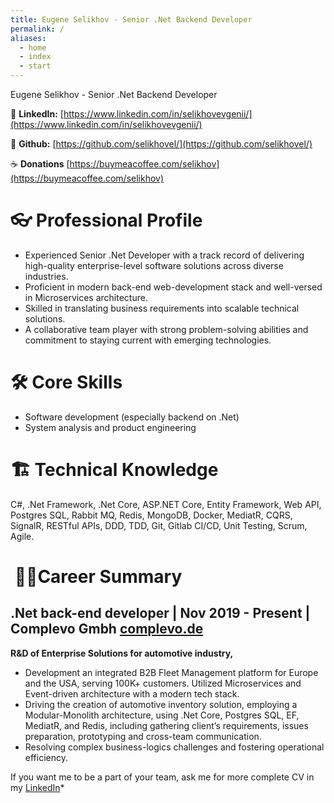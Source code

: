 ```yaml
---
title: Eugene Selikhov - Senior .Net Backend Developer
permalink: /
aliases:
  - home
  - index
  - start
---
```


Eugene Selikhov - Senior .Net Backend Developer

💼 **LinkedIn:** [https://www.linkedin.com/in/selikhovevgenii/](https://www.linkedin.com/in/selikhovevgenii/)

🐙 **Github:** [https://github.com/selikhovel/](https://github.com/selikhovel/)

☕ **Donations** [https://buymeacoffee.com/selikhov](https://buymeacoffee.com/selikhov)
# 👓 Professional Profile
* Experienced Senior .Net Developer with a track record of delivering high-quality enterprise-level software solutions across diverse industries. 
* Proficient in modern back-end web-development stack and well-versed in Microservices architecture.
* Skilled in translating business requirements into scalable technical solutions. 
* A collaborative team player with strong problem-solving abilities and commitment to staying current with emerging technologies.

# 🛠 Core Skills
- Software development (especially backend on .Net)
- System analysis and product engineering

# 🏗️ Technical Knowledge
C#, .Net Framework, .Net Core, ASP.NET Core, Entity Framework, Web API, Postgres SQL, Rabbit MQ, Redis, MongoDB,
Docker, MediatR, CQRS, SignalR, RESTful APIs, DDD, TDD, Git, Gitlab CI/CD, Unit Testing, Scrum, Agile.

#  👨‍💻Career Summary
## .Net back-end developer | Nov 2019 - Present | Complevo Gmbh [complevo.de](https://complevo.de/)

**R&D of Enterprise Solutions for automotive industry,**
* Development an integrated B2B Fleet Management platform for Europe and the USA, serving 100K+ customers. Utilized Microservices and Event-driven architecture with a modern tech stack.
* Driving the creation of automotive inventory solution, employing a Modular-Monolith architecture, using .Net Core, Postgres SQL, EF, MediatR, and Redis, including gathering client’s requirements, issues preparation, prototyping and cross-team communication.
* Resolving complex business-logics challenges and fostering operational efficiency.


If you want me to be a part of your team, ask me for more complete CV in my [LinkedIn](https://www.linkedin.com/in/selikhovevgenii/)*
